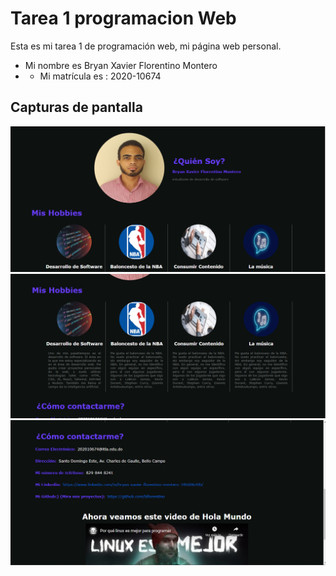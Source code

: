 # Tarea 1 programacion Web

Esta es mi tarea 1 de programación web, mi página web personal.

- Mi nombre es Bryan Xavier Florentino Montero 
- - Mi matrícula es : 2020-10674


## Capturas de pantalla 

![Primera captura](captura1.png)
![Segunda captura](captura2.jpg.png)
![Tercera captura](catpura3.png)
